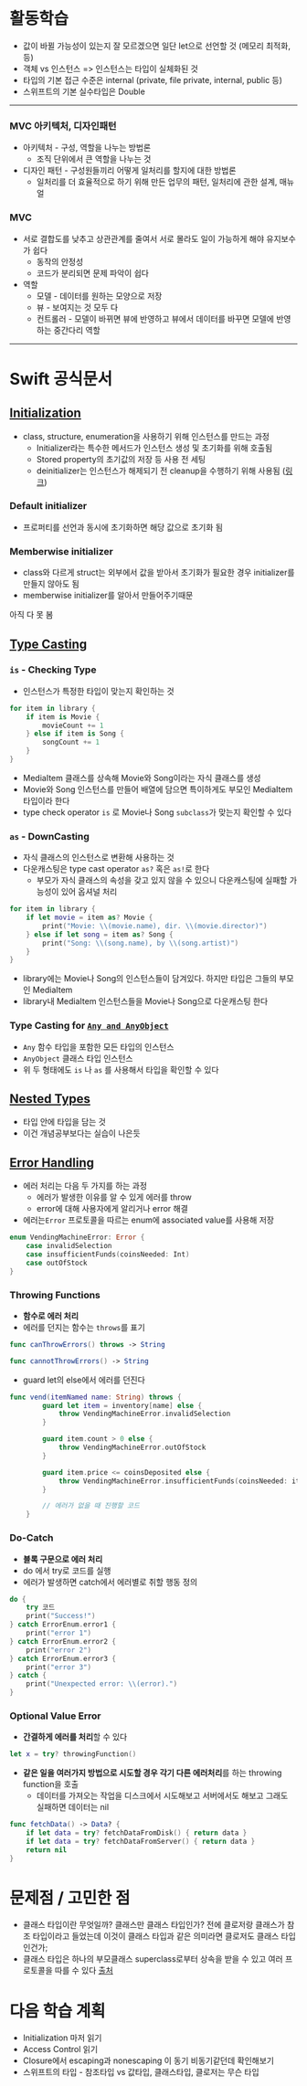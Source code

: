 # 활동학습

- 값이 바뀔 가능성이 있는지 잘 모르겠으면 일단 let으로 선언할 것 (메모리 최적화, 등)
- 객체 vs 인스턴스 => 인스턴스는 타입이 실체화된 것
- 타입의 기본 접근 수준은 internal (private, file private, internal, public 등)
- 스위프트의 기본 실수타입은 Double

---

### MVC 아키텍처, 디자인패턴

- 아키텍처 - 구성, 역할을 나누는 방법론
    - 조직 단위에서 큰 역할을 나누는 것
- 디자인 패턴 - 구성원들끼리 어떻게 일처리를 할지에 대한 방법론
    - 일처리를 더 효율적으로 하기 위해 만든 업무의 패턴, 일처리에 관한 설계, 매뉴얼

### MVC

- 서로 결합도를 낮추고 상관관계를 줄여서 서로 몰라도 일이 가능하게 해야 유지보수가 쉽다
    - 동작의 안정성
    - 코드가 분리되면 문제 파악이 쉽다
- 역할
    - 모델 - 데이터를 원하는 모양으로 저장
    - 뷰 - 보여지는 것 모두 다
    - 컨트롤러 - 모델이 바뀌면 뷰에 반영하고 뷰에서 데이터를 바꾸면 모델에 반영하는 중간다리 역할

---

# Swift 공식문서

## [Initialization](https://docs.swift.org/swift-book/LanguageGuide/Initialization.html)

- class, structure, enumeration을 사용하기 위해 인스턴스를 만드는 과정
    - Initializer라는 특수한 메서드가 인스턴스 생성 및 초기화를 위해 호출됨
    - Stored property의 초기값의 저장 등 사용 전 세팅
    - deinitializer는 인스턴스가 해제되기 전 cleanup을 수행하기 위해 사용됨 ([링크](https://docs.swift.org/swift-book/LanguageGuide/Deinitialization.html))

### Default initializer

- 프로퍼티를 선언과 동시에 초기화하면 해당 값으로 초기화 됨

### Memberwise initializer

- class와 다르게 struct는 외부에서 값을 받아서 초기화가 필요한 경우 initializer를 만들지 않아도 됨
- memberwise initializer를 알아서 만들어주기때문

아직 다 못 봄

## [Type Casting](https://docs.swift.org/swift-book/LanguageGuide/TypeCasting.html)

### `is` - Checking Type

- 인스턴스가 특정한 타입이 맞는지 확인하는 것

```swift
for item in library {
    if item is Movie {
        movieCount += 1
    } else if item is Song {
        songCount += 1
    }
}
```

- MediaItem 클래스를 상속해 Movie와 Song이라는 자식 클래스를 생성
- Movie와 Song 인스턴스를 만들어 배열에 담으면 특이하게도 부모인 MediaItem 타입이라 한다
- type check operator `is` 로 Movie나 Song `subclass`가 맞는지 확인할 수 있다

### `as` - DownCasting

- 자식 클래스의 인스턴스로 변환해 사용하는 것
- 다운캐스팅은 type cast operator `as?` 혹은 `as!`로 한다
    - 부모가 자식 클래스의 속성을 갖고 있지 않을 수 있으니 다운캐스팅에 실패할 가능성이 있어 옵셔널 처리

```swift
for item in library {
    if let movie = item as? Movie {
        print("Movie: \\(movie.name), dir. \\(movie.director)")
    } else if let song = item as? Song {
        print("Song: \\(song.name), by \\(song.artist)")
    }
}
```

- library에는 Movie나 Song의 인스턴스들이 담겨있다. 하지만 타입은 그들의 부모인 MediaItem
- library내 MediaItem 인스턴스들을 Movie나 Song으로 다운캐스팅 한다

### Type Casting for [`Any and AnyObject`](https://docs.swift.org/swift-book/ReferenceManual/Types.html#ID629)

- `Any` 함수 타입을 포함한 모든 타입의 인스턴스
- `AnyObject` 클래스 타입 인스턴스
- 위 두 형태에도 `is` 나 `as` 를 사용해서 타입을 확인할 수 있다

## [Nested Types](https://docs.swift.org/swift-book/LanguageGuide/NestedTypes.html)

- 타입 안에 타입을 담는 것
- 이건 개념공부보다는 실습이 나은듯

## [Error Handling](https://docs.swift.org/swift-book/LanguageGuide/ErrorHandling.html)

- 에러 처리는 다음 두 가지를 하는 과정
    - 에러가 발생한 이유를 알 수 있게 에러를 throw
    - error에 대해 사용자에게 알리거나 error 해결
- 에러는`Error` 프로토콜을 따르는 enum에 associated value를 사용해 저장

```swift
enum VendingMachineError: Error {
    case invalidSelection
    case insufficientFunds(coinsNeeded: Int)
    case outOfStock
}
```

### Throwing Functions

- **함수로 에러 처리**
- 에러를 던지는 함수는 `throws`를 표기

```swift
func canThrowErrors() throws -> String

func cannotThrowErrors() -> String
```

- guard let의 else에서 에러를 던진다

```swift
func vend(itemNamed name: String) throws {
        guard let item = inventory[name] else {
            throw VendingMachineError.invalidSelection
        }

        guard item.count > 0 else {
            throw VendingMachineError.outOfStock
        }

        guard item.price <= coinsDeposited else {
            throw VendingMachineError.insufficientFunds(coinsNeeded: item.price - coinsDeposited)
        }

        // 에러가 없을 때 진행할 코드
    }
```

### Do-Catch

- **블록 구문으로 에러 처리**
- do 에서 try로 코드를 실행
- 에러가 발생하면 catch에서 에러별로 취할 행동 정의

```swift
do {
    try 코드
    print("Success!")
} catch ErrorEnum.error1 {
    print("error 1")
} catch ErrorEnum.error2 {
    print("error 2")
} catch ErrorEnum.error3 {
    print("error 3")
} catch {
    print("Unexpected error: \\(error).")
}
```

### Optional Value Error

- **간결하게 에러를 처리**할 수 있다

```swift
let x = try? throwingFunction()
```

- **같은 일을 여러가지 방법으로 시도할 경우 각기 다른 에러처리**를 하는 throwing function을 호출
    - 데이터를 가져오는 작업을 디스크에서 시도해보고 서버에서도 해보고 그래도 실패하면 데이터는 nil

```swift
func fetchData() -> Data? {
    if let data = try? fetchDataFromDisk() { return data }
    if let data = try? fetchDataFromServer() { return data }
    return nil
}
```

# 문제점 / 고민한 점

- 클래스 타입이란 무엇일까? 클래스만 클래스 타입인가? 전에 클로저랑 클래스가 참조 타입이라고 들었는데 이것이 클래스 타입과 같은 의미라면 클로저도 클래스 타입인건가;
- 클래스 타입은 하나의 부모클래스 superclass로부터 상속을 받을 수 있고 여러 프로토콜을 따를 수 있다 [출처](https://docs.swift.org/swift-book/ReferenceManual/Types.html#ID456)

# 다음 학습 계획

- Initialization 마저 읽기
- Access Control 읽기
- Closure에서 escaping과 nonescaping 이 동기 비동기같던데 확인해보기
- 스위프트의 타입 - 참조타입 vs 값타입, 클래스타입, 클로저는 무슨 타입
